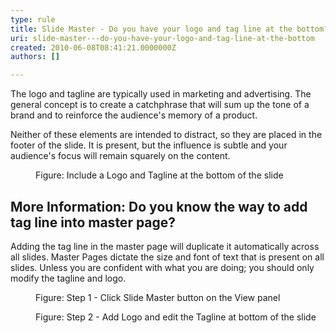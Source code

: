 ```yaml
---
type: rule
title: Slide Master - Do you have your logo and tag line at the bottom?
uri: slide-master---do-you-have-your-logo-and-tag-line-at-the-bottom
created: 2010-06-08T08:41:21.0000000Z
authors: []

---
```



The logo and tagline are typically used in marketing and advertising. The general concept is to create a catchphrase that will sum up the tone of a brand and to reinforce the audience's memory of a product.

Neither of these elements are intended to distract, so they are placed in the footer of the slide. It is present, but the influence is subtle and your audience's focus will remain squarely on the content.
<dl>    <dt><img alt="" class="ms-rteCustom-ImageArea" src="/Communication/RulesToBetterPowerpointPresentations/PublishingImages/tagLine.gif"> </dt>
    <dd class="ms-rteCustom-FigureNormal">Figure&#58; Include a Logo and Tagline at the bottom of the slide</dd>
    <h2>More Information&#58; Do you know the way to add tag line into master page?</h2>
    <p>Adding the tag line in the master page will duplicate it automatically across all slides. Master Pages dictate the size and font of text that is present on all slides. Unless you are confident with what you are doing; you should only modify the tagline and logo. </p>
    <dl class="image">
        <dt><img alt="" src="/Communication/RulesToBetterPowerpointPresentations/PublishingImages/master-2.gif"></dt>
        <dd>Figure&#58; Step 1 - Click Slide Master button on the View panel</dd>
    </dl>
    <dl class="image">
        <dt><img alt="" src="/Communication/RulesToBetterPowerpointPresentations/PublishingImages/master-3.gif"></dt>
        <dd>Figure&#58; Step 2 - Add Logo and edit the Tagline at bottom of the slide </dd>
    </dl></dl>
